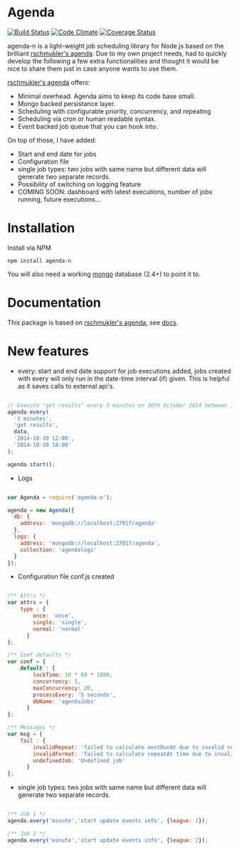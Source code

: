 # Agenda
[![Build Status](https://api.travis-ci.org/elmurci/agenda-n.png)](http://travis-ci.org/elmurci/agenda-n)
[![Code Climate](https://d3s6mut3hikguw.cloudfront.net/github/elmurci/agenda-n.png)](https://codeclimate.com/github/elmurci/agenda-n/badges)
[![Coverage Status](https://coveralls.io/repos/elmurci/agenda-n/badge.png)](https://coveralls.io/r/elmurci/agenda-n)

agenda-n is a light-weight job scheduling library for Node.js based on the brilliant [rschmukler's agenda](https://github.com/rschmukler/agenda).
Due to my own project needs, had to quickly develop the following a few extra functionalities and thought it would be nice to share them just in case anyone wants to use them.

[rschmukler's agenda](https://github.com/rschmukler/agenda) offers:

- Minimal overhead. Agenda aims to keep its code base small.
- Mongo backed persistance layer.
- Scheduling with configurable priority, concurrency, and repeating
- Scheduling via cron or human readable syntax.
- Event backed job queue that you can hook into.

On top of those, I have added:

- Start and end date for jobs
- Configuration file
- single job types: two jobs with same name but different data will generate two separate records.
- Possibility of switching on logging feature
- COMING SOON: dashboard with latest executions, number of jobs running, future executions...

# Installation

Install via NPM

    npm install agenda-n

You will also need a working [mongo](http://www.mongodb.org/) database (2.4+) to point it to.

# Documentation

This package is based on [rschmukler's agenda](https://github.com/rschmukler/agenda), see [docs](https://github.com/rschmukler/agenda).

# New features

- every: start and end date support for job executions added, jobs created with every will only run in the date-time interval (if) given. This is helpful as it saves calls to external api's.

```js

// Execute "get results" every 3 minutes on 30th October 2014 between 12:00 and 18:00.
agenda.every(
  '3 minutes', 
  'get results', 
  data, 
  '2014-10-30 12:00',
  '2014-10-30 18:00'
);

agenda.start();
```

- Logs

```js

var Agenda = require('agenda-n');

agenda = new Agenda({
  db: {
    address: 'mongodb://localhost:27017/agenda'
  },
  logs: {
    address: 'mongodb://localhost:27017/agenda',
    collection: 'agendalogs'
  }
});

```

- Configuration file conf.js created

```js

/** Attrs */
var attrs = {
    type : {
        once: 'once',
        single: 'single',
        normal: 'normal'
      } 
};

/** Conf defaults */
var conf = {
    default : {
        lockTime: 10 * 60 * 1000,
        concurrency: 5,
        maxConcurrency: 20,
        processEvery: '5 seconds',
        dbName: 'agendaJobs'
      } 
};

/** Messages */
var msg = {
    fail : {
        invalidRepeat: 'failed to calculate nextRunAt due to invalid repeat interval',
        invalidFormat: 'failed to calculate repeatAt time due to invalid format',
        undefinedJob: 'Undefined job'
      } 
};

```

- single job types: two jobs with same name but different data will generate two separate records.

```js

/** Job 1 */
agenda.every('minute','start update events info', {league: 1});

/** Job 2 */
agenda.every('minute','start update events info', {league: 2});

```
